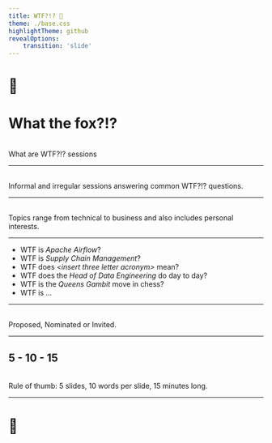 ```yaml
---
title: WTF?!? 🦊
theme: ./base.css
highlightTheme: github
revealOptions:
    transition: 'slide'
---
```


<style>
  body {
background-image: url("data:image/svg+xml,<svg width='150px' height='150px' xmlns='http://www.w3.org/2000/svg'><text x='0' y='90px' font-size='90px' clip-path='url(%23emojiClipPath)'>🦊</text></svg>");
background-repeat: no-repeat;
background-position: 20px 20px;
}
</style>

<!-- .slide: data-background="#42B0D5" -->
<!-- .slide: style="color:white" -->
# 🦊

# What the fox?!?

<br />
What are WTF?!? sessions

---

<br />
Informal and irregular sessions answering common WTF?!? questions.

---

<br />
Topics range from technical to business and also includes personal interests.

---

- WTF is *Apache Airflow*?  
- WTF is *Supply Chain Management*?
- WTF does *\<insert three letter acronym\>* mean?
- WTF does the *Head of Data Engineering* do day to day?
- WTF is the *Queens Gambit* move in chess?
- WTF is ...

---

<br />
Proposed, Nominated or Invited.

---

## 5 - 10 - 15
<br />
Rule of thumb: 5 slides, 10 words per slide, 15 minutes long.

---

<!-- .slide: data-background="#CFCFCF" -->

# 🦊
